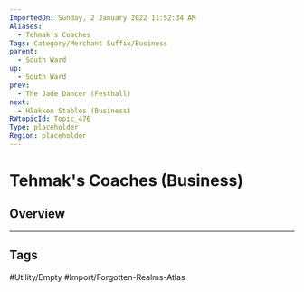 ```yaml
---
ImportedOn: Sunday, 2 January 2022 11:52:34 AM
Aliases:
  - Tehmak's Coaches
Tags: Category/Merchant Suffix/Business
parent:
  - South Ward
up:
  - South Ward
prev:
  - The Jade Dancer (Festhall)
next:
  - Hlakken Stables (Business)
RWtopicId: Topic_476
Type: placeholder
Region: placeholder
---
```

# Tehmak's Coaches (Business)
## Overview

---
## Tags
#Utility/Empty #Import/Forgotten-Realms-Atlas

